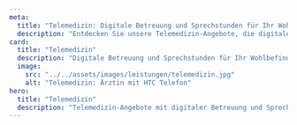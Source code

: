 ```yaml
---
meta:
  title: "Telemedizin: Digitale Betreuung und Sprechstunden für Ihr Wohlbefinden"
  description: "Entdecken Sie unsere Telemedizin-Angebote, die digitale Betreuung und Sprechstunden für Ihr Wohlbefinden bereitstellen. Erfahren Sie, wie wir durch innovative Technologien die medizinische Versorgung flexibel und zeitgemäß gestalten."
card:
  title: "Telemedizin"
  description: "Digitale Betreuung und Sprechstunden für Ihr Wohlbefinden. Nutzen Sie unsere telemedizinischen Dienstleistungen, um medizinische Unterstützung bequem von zu Hause oder unterwegs zu erhalten."
  image:
    src: "../../assets/images/leistungen/telemedizin.jpg"
    alt: "Telemedizin: Ärztin mit HTC Telefon"
hero:
  title: "Telemedizin"
  description: "Telemedizin-Angebote mit digitaler Betreuung und Sprechstunden für Ihr Wohlbefinden."
---
```


